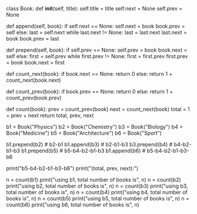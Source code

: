 class Book:
  def __init__(self, title):
    self.title = title
    self.next = None
    self.prev = None
  
  def append(self, book):
    if self.next == None:
      self.next = book
      book.prev = self
    else:
      last = self.next
      while last.next != None:
        last = last.next
      last.next = book
      book.prev = last
  
  def prepend(self, book):
    if self.prev == None:
      self.prev = book
      book.next = self
    else:
      first = self.prev
      while first.prev != None:
        first = first.prev
      first.prev = book
      book.next = first

def count_next(book):
  if book.next == None:
    return 0
  else:
    return 1 + count_next(book.next)

def count_prev(book):
  if book.prev == None:
    return 0
  else:
    return 1 + count_prev(book.prev)

def count(book):
  prev = count_prev(book)
  next = count_next(book)
  total = 1 + prev + next
  return total, prev, next

b1 = Book("Physics")
b2 = Book("Chemistry")
b3 = Book("Biology")
b4 = Book("Medicine")
b5 = Book("Architecture")
b6 = Book("Sport")

b1.prepend(b2) # b2-b1
b1.append(b3)  # b2-b1-b3
b3.prepend(b4) # b4-b2-b1-b3
b1.prepend(b5) # b5-b4-b2-b1-b3
b1.append(b6)  # b5-b4-b2-b1-b3-b6

print("b5-b4-b2-b1-b3-b6")
print("(total, prev, next):")

n = count(b1)
print("using b1, total number of books is", n)
n = count(b2)
print("using b2, total number of books is", n)
n = count(b3)
print("using b3, total number of books is", n)
n = count(b4)
print("using b4, total number of books is", n)
n = count(b5)
print("using b5, total number of books is", n)
n = count(b6)
print("using b6, total number of books is", n)
